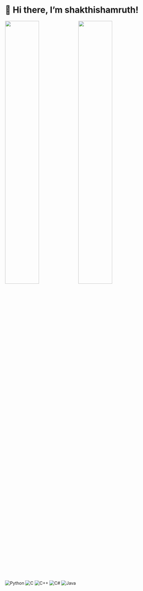# 👋 Hi there, I’m shakthishamruth!

<img align="left" width="47%" src = "https://github-readme-stats.vercel.app/api?username=shakthishamruth&show_icons=true&theme=transparent" />

<img align="left" width="47%" src="https://github-readme-stats.vercel.app/api/top-langs/?username=shakthishamruth&layout=compact" />



![Python](https://img.shields.io/badge/python-3670A0?style=for-the-badge&logo=python&logoColor=ffdd54)
![C](https://img.shields.io/badge/c-%2300599C.svg?style=for-the-badge&logo=c&logoColor=white)
![C++](https://img.shields.io/badge/c++-%2300599C.svg?style=for-the-badge&logo=c%2B%2B&logoColor=white)
![C#](https://img.shields.io/badge/c%23-%23239120.svg?style=for-the-badge&logo=c-sharp&logoColor=white)
![Java](https://img.shields.io/badge/java-%23ED8B00.svg?style=for-the-badge&logo=java&logoColor=white)


